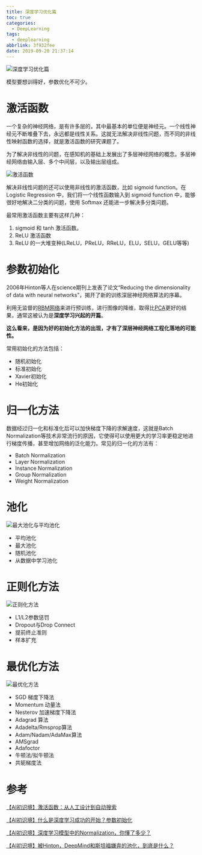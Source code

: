 ```yaml
---
title: 深度学习优化篇
toc: true
categories:
  - DeepLearning
tags:
  - deeplearning
abbrlink: 3f932fee
date: 2019-09-20 21:37:14
---
```


![深度学习优化篇](https://image.shuiyujie.com/36baea38fd0b45ee.png)

模型要想训得好，参数优化不可少。

<!-- more -->

# 激活函数

一个复杂的神经网络，是有许多层的，其中最基本的单位便是神经元。一个线性神经元不断堆叠下去，永远都是线性关系。这就无法解决非线性问题，而不同的非线性映射函数的选择，就是激活函数的研究课题了。

为了解决非线性的问题，在感知机的基础上发展出了多层神经网络的概念。多层神经网络由输入层、多个中间层，以及输出层组成。

![激活函数](http://image.shuiyujie.com/2019-09-20-21-39-00.png)

解决非线性问题的还可以使用非线性的激活函数，比如 sigmoid function。在 Logistic Regression 中，我们将一个线性函数输入到 sigmoid function 中，能够很好地解决二分类的问题，使用 Softmax 还能进一步解决多分类问题。

最常用激活函数主要有这样几种：

1. sigmoid 和 tanh 激活函数。
2. ReLU 激活函数
3. ReLU 的一大堆变种(LReLU，PReLU，RReLU，ELU，SELU，GELU等等)

# 参数初始化

2006年Hinton等人在science期刊上发表了论文“Reducing the dimensionality of data with neural networks”，揭开了新的训练深层神经网络算法的序幕。

利用无监督的[RBM网络](https://www.jiqizhixin.com/articles/2018-05-07-7)来进行预训练，进行图像的降维，取得比[PCA](https://mp.weixin.qq.com/s?__biz=MzI0ODcxODk5OA==&mid=2247498222&idx=2&sn=bf68b0a5e54ec6ea4af2dccfc11de34e&scene=0#wechat_redirect)更好的结果，通常这被认为是**深度学习兴起的开篇**。

**这么看来，是因为好的初始化方法的出现，才有了深层神经网络工程化落地的可能性。**

常用初始化的方法包括：

- 随机初始化
- 标准初始化
- Xavier初始化
- He初始化

# 归一化方法

数据经过归一化和标准化后可以加快梯度下降的求解速度，这就是Batch Normalization等技术非常流行的原因，它使得可以使用更大的学习率更稳定地进行梯度传播，甚至增加网络的泛化能力。常见的归一化的方法有：

- Batch Normalization
- Layer Normalization
- Instance Normalization
- Group Normalization
- Weight Normalization

# 池化

![最大池化与平均池化](http://image.shuiyujie.com/2019-09-20-21-43-19.png)

- 平均池化
- 最大池化
- 随机池化
- 从数据中学习池化

# 正则化方法

![正则化方法](http://image.shuiyujie.com/2019-09-20-22-04-03.png)

- L1/L2参数惩罚
- Dropout与Drop Connect
- 提前终止准则
- 样本扩充

# 最优化方法

![最优化方法](http://image.shuiyujie.com/2019-09-20-22-05-46.png)

- SGD 梯度下降法
- Momentum 动量法
- Nesterov 加速梯度下降法
- Adagrad 算法
- Adadelta/Rmsprop算法
- Adam/Nadam/AdaMax算法
- AMSgrad
- Adafoctor
- 牛顿法/拟牛顿法
- 共轭梯度法

# 参考

[【AI初识境】激活函数：从人工设计到自动搜索](https://mp.weixin.qq.com/s?__biz=MzA3NDIyMjM1NA==&mid=2649031541&idx=1&sn=b1fac1a1bce8cb27727ffea2b77b1689&chksm=8712bd08b065341e0b4078dbd994f864dbd274571668968961881efb4a52ed0822c32a4742ba&mpshare=1&scene=1&srcid=0511JsxVU0ipRGfu2w9cbwpF#rd)

[【AI初识境】什么是深度学习成功的开始？参数初始化](https://mp.weixin.qq.com/s?__biz=MzA3NDIyMjM1NA==&mid=2649031561&idx=1&sn=8de2f0e398c1df0bdaebda99138dc22b&chksm=8712bdf4b06534e2979cca8558f2817d4547676a768f3fc895dd578afda941999e48efd3cafb&mpshare=1&scene=1&srcid=0511qclAEbWkL9nxOQPBGuXW#rd)

[【AI初识境】深度学习模型中的Normalization，你懂了多少？](https://mp.weixin.qq.com/s?__biz=MzA3NDIyMjM1NA==&mid=2649031599&idx=1&sn=f06df4fe57024e7652ac6f6062253b32&chksm=8712bdd2b06534c456f046d76f5f71696f294de6ce0f84736e0cea173eaa970c0a2d0015d72b&mpshare=1&scene=1&srcid=0511A8FHNvsL8uUZk6Kucmzz#rd)

[【AI初识境】被Hinton，DeepMind和斯坦福嫌弃的池化，到底是什么？](https://mp.weixin.qq.com/s?__biz=MzA3NDIyMjM1NA==&mid=2649031740&idx=1&sn=2766cf718daf57a9c7f1556885cf35e9&chksm=8712ba41b065335751aa0a50b6bbb1d6e230ed2f3d9a72914f1eb178ba0c2ecd9f77068fc0c0&mpshare=1&scene=1&srcid=0511pC4Wg0sHIIKiyf7Yoihx#rd)

